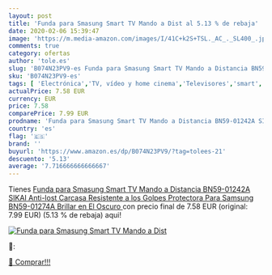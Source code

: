 ```yaml
---
layout: post
title: 'Funda para Smasung Smart TV Mando a Dist al 5.13 % de rebaja'
date: 2020-02-06 15:39:47
image: 'https://m.media-amazon.com/images/I/41C+k2S+TSL._AC_._SL400_.jpg'
comments: true
category: ofertas
author: 'tole.es'
slug: 'B074N23PV9-es Funda para Smasung Smart TV Mando a Distancia BN59-01242A...'
sku: 'B074N23PV9-es'
tags: [ 'Electrónica','TV, vídeo y home cinema','Televisores','smart','tv', ]
actualPrice: 7.58 EUR
currency: EUR
price: 7.58
comparePrice: 7.99 EUR
prodname: 'Funda para Smasung Smart TV Mando a Distancia BN59-01242A SIKAI Anti-lost Carcasa Resistente a los Golpes Protectora Para Samsung BN59-01274A  Brillar en El Oscuro '
country: 'es'
flag: '🇪🇸'
brand: ''
buyurl: 'https://www.amazon.es/dp/B074N23PV9/?tag=tolees-21'
descuento: '5.13'
average: '7.716666666666667'
---
```


Tienes [Funda para Smasung Smart TV Mando a Distancia BN59-01242A SIKAI Anti-lost Carcasa Resistente a los Golpes Protectora Para Samsung BN59-01274A  Brillar en El Oscuro ](https://www.amazon.es/dp/B074N23PV9/?tag=tolees-21) con precio final de  7.58 EUR (original: 7.99 EUR) (5.13 %  de rebaja) aqui!

[![Funda para Smasung Smart TV Mando a Dist](https://m.media-amazon.com/images/I/41C+k2S+TSL._AC_._SL400_.jpg)](https://www.amazon.es/dp/B074N23PV9/?tag=tolees-21)

🔎:


[🛒 Comprar!!!](https://www.amazon.es/dp/B074N23PV9/?tag=tolees-21)

